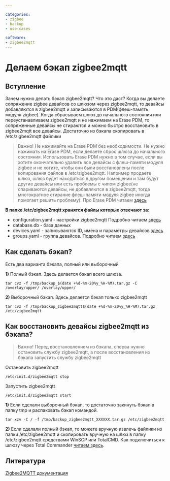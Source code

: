 ```yaml
---

categories:
- zigbee
- backup
- use-cases

software:
- zigbee2mqtt
---
```

# Делаем бэкап zigbee2mqtt

## Вступление

Зачем нужно делать бэкап zigbee2mqtt? Что это даст? Когда вы делаете сопряжение zigbee девайсов со шлюзом через zigbee2mqtt, то девайсы добавляются в zigbee2mqtt и записываются в PDM(флеш-память модуля zigbee). Когда сбрасываем шлюз до начального состояния или переустанавливаем zigbee2mqtt и не нажимаем на Erase PDM, то сопряженные девайсы не стираются и можно быстро восстановить в zigbee2mqtt все девайсы. Достаточно из бэкапа скопировать в /etc/zigbee2mqtt файлики

> Важно! Не нажимайте на Erase PDM без необходимости. Не нужно нажимать на Erase PDM, если делаете сброс шлюза до начального состояния. Использовать Erase PDM нужно в том случае, если вы хотите окончательно удалить все девайсы с флеш-памяти модуля zigbee и не хотите, чтобы они были восстановлены после копирования файлов в /etc/zigbee2mqtt. Например продаете шлюз, шлюз будет находиться в другом помещении и там будут другие девайсы или есть проблемы с чипом zigbee(не спариваются девайсы, не добавляются в zigbee2mqtt, тогда многократное стирание флеш-памяти модуля zigbee иногда помогает решить проблему). Про Erase PDM читаем [здесь](https://github.com/DivanX10/Openwrt-scripts-for-gateway-zhwg11lm/wiki/Чем-отличается-Erase-PDM-от-Soft-reset%3F)

**В папке /etc/zigbee2mqtt хранятся файлы которые отвечают за:**

* configuration.yaml - настройки zigbee2mqtt Подробно читаем [здесь](https://www.zigbee2mqtt.io/guide/configuration/)
* database.db - база данных
* devices.yaml - записываются ID, имена и параметры девайсов [здесь](https://www.zigbee2mqtt.io/guide/configuration/devices-groups.html#common-device-options)
* groups.yaml - группа девайсов. Подробно читаем [здесь](https://www.zigbee2mqtt.io/guide/usage/groups.html#configuration)


## Как сделать бэкап? 

Есть два варианта бэкапа, полный или выборочный

**1)** Полный бэкап. Здесь делается бэкап всего шлюза.
```
tar cvz -f /tmp/backup_$(date +%d-%m-20%y_%H-%M).tar.gz -C /overlay/upper/ /overlay/upper/
```

**2)** Выборочный бэкап. Здесь делается бэкап только zigbee2mqtt
```
tar cvz -f /tmp/backup_zigbee2mqtt$(date +%d-%m-20%y_%H-%M).tar.gz /etc/zigbee2mqtt
```

## Как восстановить девайсы zigbee2mqtt из бэкапа?

> Важно! Перед восстановлением из бэкапа, сперва нужно остановить службу zigbee2mqtt, а после восстановления из бэкапа запустить службу zigbee2mqtt

Остановить zigbee2mqtt
```
/etc/init.d/zigbee2mqtt stop
```

Запустить zigbee2mqtt
```
/etc/init.d/zigbee2mqtt start
```

**1)** Если сделали выборочный бэкап, то достаточно закинуть бэкап в папку tmp и распаковать бэкап командой.

```
tar xzv -C / -f /tmp/backup_zigbee2mqtt_XXXXXX.tar.gz /etc/zigbee2mqtt
```

**2)** Если сделали полный бэкап, то можете вручную извлечь файлики из папки /etc/zigbee2mqtt и скопировать вручную на шлюз в папку /etc/zigbee2mqtt средствами WinSCP или TotalCMD. Как подключиться к шлюзу через Total Commander [читаем здесь](https://github.com/DivanX10/Openwrt-scripts-for-gateway-zhwg11lm/wiki/Подключаемся-к-шлюзу-через-Total-Commander). 


## Литература

[Zigbee2MQTT документация](https://www.zigbee2mqtt.io)
